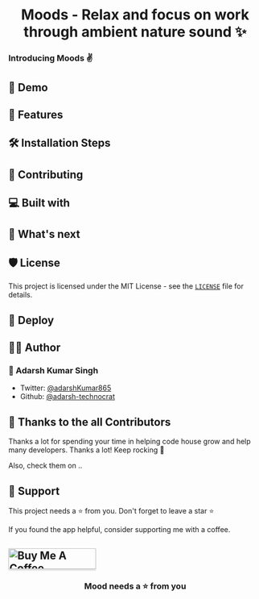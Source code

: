 
<h1 align="center">Moods - Relax and focus on work through ambient nature sound ✨️</h4>



### Introducing Moods ✌️

## 🚀 Demo


## 🧐 Features

## 🛠️ Installation Steps

## 🍰 Contributing

## 💻 Built with

## 🌈 What's next

## 🛡️ License

This project is licensed under the MIT License - see the [`LICENSE`](LICENSE) file for details.

## 🦄 Deploy

## 👨‍💻 Author

### 👤 Adarsh Kumar Singh

- Twitter: [@adarshKumar865](https://twitter.com/adarshKumar865)
- Github: [@adarsh-technocrat](https://github.com/adarsh-technocrat)

## 💪 Thanks to the all Contributors

Thanks a lot for spending your time in helping code house grow and help many developers. Thanks a lot! Keep rocking 🍻

Also, check them on ..

## 🙏 Support

This project needs a ⭐️ from you. Don't forget to leave a star ⭐️

If you found the app helpful, consider supporting me with a coffee.

<a href="https://www.buymeacoffee.com/AdarshKumar" target="_blank"><img src="https://www.buymeacoffee.com/assets/img/custom_images/orange_img.png" alt="Buy Me A Coffee" style="height: 41px !important;width: 174px !important;box-shadow: 0px 3px 2px 0px rgba(190, 190, 190, 0.5) !important;-webkit-box-shadow: 0px 3px 2px 0px rgba(190, 190, 190, 0.5) !important;" ></a>
---

<h3 align="center">
Mood needs a ⭐️ from you
</h3>
